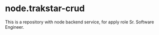 # node.trakstar-crud
This is a repository with node backend service, for apply role Sr. Software Engineer.
